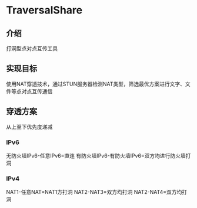 # TraversalShare
## 介绍
打洞型点对点互传工具
## 实现目标
使用NAT穿透技术，通过STUN服务器检测NAT类型，筛选最优方案进行文字、文件等点对点互传通信
## 穿透方案
从上至下优先度递减
### IPv6
无防火墙IPv6-任意IPv6=直连
有防火墙IPv6-有防火墙IPv6=双方均进行防火墙打洞
### IPv4
NAT1-任意NAT=NAT1方打洞
NAT2-NAT3=双方均打洞
NAT2-NAT4=双方均打洞